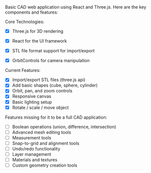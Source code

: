 Basic CAD web application using React and Three.js. Here are the key components and features:

Core Technologies:

- [x] Three.js for 3D rendering
- [x] React for the UI framework
- [x] STL file format support for import/export
- [x] OrbitControls for camera manipulation


Current Features:

- [x] Import/export STL files (three.js api)
- [x] Add basic shapes (cube, sphere, cylinder)
- [x] Orbit, pan, and zoom controls
- [x] Responsive canvas
- [x] Basic lighting setup
- [x] Rotate / scale / move object

Features missing for it to be a full CAD application:

- [ ] Boolean operations (union, difference, intersection)
- [ ] Advanced mesh editing tools
- [ ] Measurement tools
- [ ] Snap-to-grid and alignment tools
- [ ] Undo/redo functionality
- [ ] Layer management
- [ ] Materials and textures
- [ ] Custom geometry creation tools
